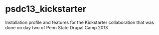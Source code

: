 psdc13_kickstarter
==================

Installation profile and features for the Kickstarter collaboration that was done on day two of Penn State Drupal Camp 2013
